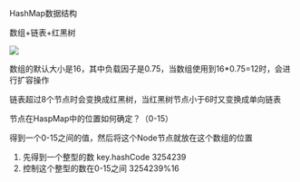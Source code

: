 HashMap数据结构

数组+链表+红黑树

![](http://ww1.sinaimg.cn/large/005WjvZYly1g25xxlxfgjj30rv0fr74l.jpg)

数组的默认大小是16，其中负载因子是0.75，当数组使用到16*0.75=12时，会进行扩容操作

链表超过8个节点时会变换成红黑树，当红黑树节点小于6时又变换成单向链表



节点在HaspMap中的位置如何确定？（0-15）

得到一个0-15之间的值，然后将这个Node节点就放在这个数组的位置

1. 先得到一个整型的数   key.hashCode    3254239
2. 控制这个整型的数在0-15之间   3254239%16